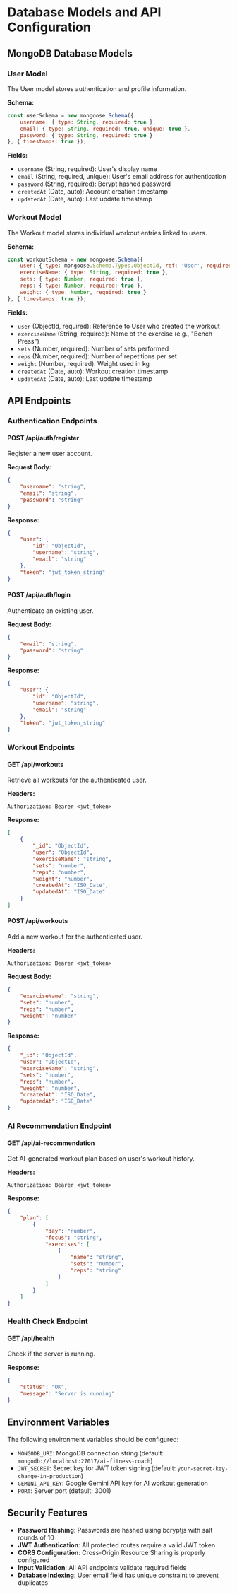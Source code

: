 # Database Models and API Configuration

## MongoDB Database Models

### User Model
The User model stores authentication and profile information.

**Schema:**
```javascript
const userSchema = new mongoose.Schema({
    username: { type: String, required: true },
    email: { type: String, required: true, unique: true },
    password: { type: String, required: true }
}, { timestamps: true });
```

**Fields:**
- `username` (String, required): User's display name
- `email` (String, required, unique): User's email address for authentication
- `password` (String, required): Bcrypt hashed password
- `createdAt` (Date, auto): Account creation timestamp
- `updatedAt` (Date, auto): Last update timestamp

### Workout Model
The Workout model stores individual workout entries linked to users.

**Schema:**
```javascript
const workoutSchema = new mongoose.Schema({
    user: { type: mongoose.Schema.Types.ObjectId, ref: 'User', required: true },
    exerciseName: { type: String, required: true },
    sets: { type: Number, required: true },
    reps: { type: Number, required: true },
    weight: { type: Number, required: true }
}, { timestamps: true });
```

**Fields:**
- `user` (ObjectId, required): Reference to User who created the workout
- `exerciseName` (String, required): Name of the exercise (e.g., "Bench Press")
- `sets` (Number, required): Number of sets performed
- `reps` (Number, required): Number of repetitions per set
- `weight` (Number, required): Weight used in kg
- `createdAt` (Date, auto): Workout creation timestamp
- `updatedAt` (Date, auto): Last update timestamp

## API Endpoints

### Authentication Endpoints

#### POST /api/auth/register
Register a new user account.

**Request Body:**
```json
{
    "username": "string",
    "email": "string",
    "password": "string"
}
```

**Response:**
```json
{
    "user": {
        "id": "ObjectId",
        "username": "string",
        "email": "string"
    },
    "token": "jwt_token_string"
}
```

#### POST /api/auth/login
Authenticate an existing user.

**Request Body:**
```json
{
    "email": "string",
    "password": "string"
}
```

**Response:**
```json
{
    "user": {
        "id": "ObjectId",
        "username": "string",
        "email": "string"
    },
    "token": "jwt_token_string"
}
```

### Workout Endpoints

#### GET /api/workouts
Retrieve all workouts for the authenticated user.

**Headers:**
```
Authorization: Bearer <jwt_token>
```

**Response:**
```json
[
    {
        "_id": "ObjectId",
        "user": "ObjectId",
        "exerciseName": "string",
        "sets": "number",
        "reps": "number",
        "weight": "number",
        "createdAt": "ISO_Date",
        "updatedAt": "ISO_Date"
    }
]
```

#### POST /api/workouts
Add a new workout for the authenticated user.

**Headers:**
```
Authorization: Bearer <jwt_token>
```

**Request Body:**
```json
{
    "exerciseName": "string",
    "sets": "number",
    "reps": "number",
    "weight": "number"
}
```

**Response:**
```json
{
    "_id": "ObjectId",
    "user": "ObjectId",
    "exerciseName": "string",
    "sets": "number",
    "reps": "number",
    "weight": "number",
    "createdAt": "ISO_Date",
    "updatedAt": "ISO_Date"
}
```

### AI Recommendation Endpoint

#### GET /api/ai-recommendation
Get AI-generated workout plan based on user's workout history.

**Headers:**
```
Authorization: Bearer <jwt_token>
```

**Response:**
```json
{
    "plan": [
        {
            "day": "number",
            "focus": "string",
            "exercises": [
                {
                    "name": "string",
                    "sets": "number",
                    "reps": "string"
                }
            ]
        }
    ]
}
```

### Health Check Endpoint

#### GET /api/health
Check if the server is running.

**Response:**
```json
{
    "status": "OK",
    "message": "Server is running"
}
```

## Environment Variables

The following environment variables should be configured:

- `MONGODB_URI`: MongoDB connection string (default: `mongodb://localhost:27017/ai-fitness-coach`)
- `JWT_SECRET`: Secret key for JWT token signing (default: `your-secret-key-change-in-production`)
- `GEMINI_API_KEY`: Google Gemini API key for AI workout generation
- `PORT`: Server port (default: 3001)

## Security Features

- **Password Hashing**: Passwords are hashed using bcryptjs with salt rounds of 10
- **JWT Authentication**: All protected routes require a valid JWT token
- **CORS Configuration**: Cross-Origin Resource Sharing is properly configured
- **Input Validation**: All API endpoints validate required fields
- **Database Indexing**: User email field has unique constraint to prevent duplicates